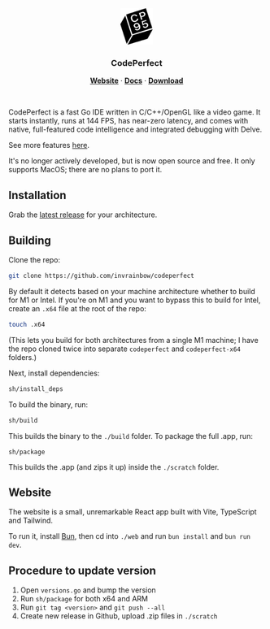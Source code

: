 <p align="center">
  <img src="web/public/logo.png" width="64">
</p>

<h3 align='center'>CodePerfect</h3>

<p align="center">
  <a href="https://codeperfect95.com"><b>Website</b></a> ·
  <a href="https://docs.codeperfect95.com"><b>Docs</b></a> ·
  <a href="https://github.com/invrainbow/codeperfect/releases/latest"><b>Download</b></a>
</p>

<br>

CodePerfect is a fast Go IDE written in C/C++/OpenGL like a video game. It
starts instantly, runs at 144 FPS, has near-zero latency, and comes with native,
full-featured code intelligence and integrated debugging with Delve.

See more features [here](https://docs.codeperfect95.com).

It's no longer actively developed, but is now open source and free. It only
supports MacOS; there are no plans to port it.

## Installation

Grab the
[latest release](https://github.com/invrainbow/codeperfect/releases/latest) for
your architecture.

## Building

Clone the repo:

```bash
git clone https://github.com/invrainbow/codeperfect
```

By default it detects based on your machine architecture whether to build for M1
or Intel. If you're on M1 and you want to bypass this to build for Intel, create
an `.x64` file at the root of the repo:

```bash
touch .x64
```

(This lets you build for both architectures from a single M1 machine; I have the
repo cloned twice into separate `codeperfect` and `codeperfect-x64` folders.)

Next, install dependencies:

```bash
sh/install_deps
```

To build the binary, run:

```bash
sh/build
```

This builds the binary to the `./build` folder. To package the full .app, run:

```
sh/package
```

This builds the .app (and zips it up) inside the `./scratch` folder.

## Website

The website is a small, unremarkable React app built with Vite, TypeScript and
Tailwind.

To run it, install [Bun](https://bun.sh/), then cd into `./web` and run
`bun install` and `bun run dev`.

## Procedure to update version

1. Open `versions.go` and bump the version
2. Run `sh/package` for both x64 and ARM
3. Run `git tag <version>` and `git push --all`
4. Create new release in Github, upload .zip files in `./scratch`
